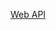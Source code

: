 [Web API](https://github.com/ARMmbed/device-server/blob/master/device-server/docs/m2m-interfaces.md)
